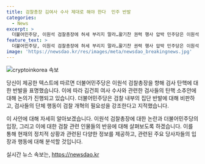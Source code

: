```yaml
---
title: 검찰총장 김여사 수사 제대로 해야 한다  민주 반발
categories:
  - News
excerpt: >
  더불어민주당, 이원석 검찰총장에 허세 부리지 말라…활기찬 권력 행사 압박 민주당은 이원석 검찰총장에게 김건희 여사 수사를 제대로 하라며 압박하고, 검사 탄핵에 대한 반발을 했다. 이에 이원석 총장은 국내외 법치주의를 반발하며 위법성을 검토할 의사를 밝히는 등 논란이 계속되고 있다. 또한 검찰 내부에서의 집단 반발과 검사들의 단체 행동은 검찰 개혁의 필요성을 강조하고 있다. 
feature_text: >
  더불어민주당, 이원석 검찰총장에 허세 부리지 말라…활기찬 권력 행사 압박 민주당은 이원석 검찰총장에게 김건희 여사 수사를 제대로 하라며 압박하고, 검사 탄핵에 대한 반발을 했다. 이에 이원석 총장은 국내외 법치주의를 반발하며 위법성을 검토할 의사를 밝히는 등 논란이 계속되고 있다. 또한 검찰 내부에서의 집단 반발과 검사들의 단체 행동은 검찰 개혁의 필요성을 강조하고 있다. 
image: 'https://newsdao.kr/res/images/meta/newsdao_breakingnews.jpg'
---
```


<p><img src="https://newsdao.kr/res/images/meta/newsdao_breakingnews.jpg" alt="cryptoinkorea 속보" /></p>

<p>당신이 제공한 텍스트에 따르면 더불어민주당은 이원석 검찰총장을 향해 검사 탄핵에 대한 반발을 표명했습니다. 이에 따라 김건희 여사 수사와 관련한 검사들의 탄핵 소추안에 대해 논의가 진행되고 있습니다. 더불어민주당은 검찰 내부의 집단 반발에 대해 비판하고, 검사들의 단체 행동이 검찰 개혁의 필요성을 강조한다고 지적했습니다.</p>

<p>이 사안에 대해 자세히 알아보겠습니다. 이원석 검찰총장에 대한 논란과 더불어민주당의 입장, 그리고 이에 대한 검찰 관련 인물들의 반응에 대해 살펴보도록 하겠습니다. 이를 통해 현재의 정치적 상황과 관련된 다양한 정보를 제공하고, 관련된 주요 당사자들의 입장과 행동에 대해 분석할 것입니다.</p>
실시간 뉴스 속보는, <a href="https://newsdao.kr" rel="dofollow">https://newsdao.kr</a>


